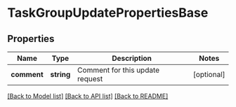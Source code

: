 # TaskGroupUpdatePropertiesBase

## Properties
Name | Type | Description | Notes
------------ | ------------- | ------------- | -------------
**comment** | **string** | Comment for this update request | [optional] 

[[Back to Model list]](../README.md#documentation-for-models) [[Back to API list]](../README.md#documentation-for-api-endpoints) [[Back to README]](../README.md)


